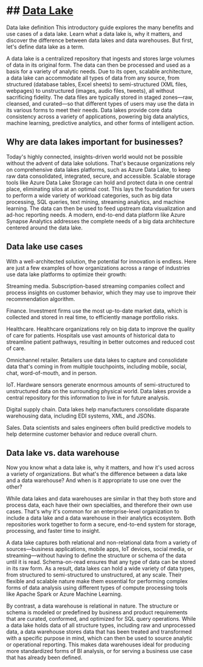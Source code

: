 # ## **[Data Lake](https://azure.microsoft.com/en-us/resources/cloud-computing-dictionary/what-is-a-data-lake)**

Data lake definition
This introductory guide explores the many benefits and use cases of a data lake. Learn what a data lake is, why it matters, and discover the difference between data lakes and data warehouses. But first, let's define data lake as a term.

A data lake is a centralized repository that ingests and stores large volumes of data in its original form. The data can then be processed and used as a basis for a variety of analytic needs. Due to its open, scalable architecture, a data lake can accommodate all types of data from any source, from structured (database tables, Excel sheets) to semi-structured (XML files, webpages) to unstructured (images, audio files, tweets), all without sacrificing fidelity. The data files are typically stored in staged zones—raw, cleansed, and curated—so that different types of users may use the data in its various forms to meet their needs. Data lakes provide core data consistency across a variety of applications, powering big data analytics, machine learning, predictive analytics, and other forms of intelligent action.

## Why are data lakes important for businesses?

Today's highly connected, insights-driven world would not be possible without the advent of data lake solutions. That's because organizations rely on comprehensive data lakes platforms, such as Azure Data Lake, to keep raw data consolidated, integrated, secure, and accessible. Scalable storage tools like Azure Data Lake Storage can hold and protect data in one central place, eliminating silos at an optimal cost. This lays the foundation for users to perform a wide variety of workload categories, such as big data processing, SQL queries, text mining, streaming analytics, and machine learning. The data can then be used to feed upstream data visualization and ad-hoc reporting needs. A modern, end-to-end data platform like Azure Synapse Analytics addresses the complete needs of a big data architecture centered around the data lake.

## Data lake use cases

With a well-architected solution, the potential for innovation is endless. Here are just a few examples of how organizations across a range of industries use data lake platforms to optimize their growth:

Streaming media. Subscription-based streaming companies collect and process insights on customer behavior, which they may use to improve their recommendation algorithm.

Finance. Investment firms use the most up-to-date market data, which is collected and stored in real time, to efficiently manage portfolio risks.

Healthcare. Healthcare organizations rely on big data to improve the quality of care for patients. Hospitals use vast amounts of historical data to streamline patient pathways, resulting in better outcomes and reduced cost of care.

Omnichannel retailer. Retailers use data lakes to capture and consolidate data that's coming in from multiple touchpoints, including mobile, social, chat, word-of-mouth, and in person.

IoT. Hardware sensors generate enormous amounts of semi-structured to unstructured data on the surrounding physical world. Data lakes provide a central repository for this information to live in for future analysis.

Digital supply chain. Data lakes help manufacturers consolidate disparate warehousing data, including EDI systems, XML, and JSONs.

Sales. Data scientists and sales engineers often build predictive models to help determine customer behavior and reduce overall churn.

## Data lake vs. data warehouse

Now you know what a data lake is, why it matters, and how it's used across a variety of organizations. But what's the difference between a data lake and a data warehouse? And when is it appropriate to use one over the other?

While data lakes and data warehouses are similar in that they both store and process data, each have their own specialties, and therefore their own use cases. That's why it's common for an enterprise-level organization to include a data lake and a data warehouse in their analytics ecosystem. Both repositories work together to form a secure, end-to-end system for storage, processing, and faster time to insight.

A data lake captures both relational and non-relational data from a variety of sources—business applications, mobile apps, IoT devices, social media, or streaming—without having to define the structure or schema of the data until it is read. Schema-on-read ensures that any type of data can be stored in its raw form. As a result, data lakes can hold a wide variety of data types, from structured to semi-structured to unstructured, at any scale. Their flexible and scalable nature make them essential for performing complex forms of data analysis using different types of compute processing tools like Apache Spark or Azure Machine Learning.

By contrast, a data warehouse is relational in nature. The structure or schema is modeled or predefined by business and product requirements that are curated, conformed, and optimized for SQL query operations. While a data lake holds data of all structure types, including raw and unprocessed data, a data warehouse stores data that has been treated and transformed with a specific purpose in mind, which can then be used to source analytic or operational reporting. This makes data warehouses ideal for producing more standardized forms of BI analysis, or for serving a business use case that has already been defined.
